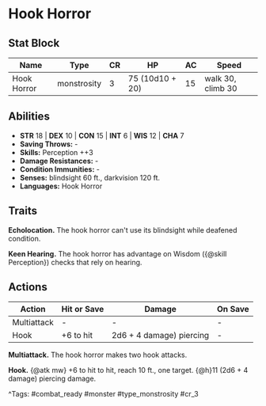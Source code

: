 # Hook Horror

## Stat Block

| Name | Type | CR | HP | AC | Speed |
|------|------|----|----|----|-------|
| Hook Horror | monstrosity | 3 | 75 (10d10 + 20) | 15 | walk 30, climb 30 |

## Abilities

- **STR** 18 | **DEX** 10 | **CON** 15 | **INT** 6 | **WIS** 12 | **CHA** 7
- **Saving Throws:** -  
- **Skills:** Perception ++3  
- **Damage Resistances:** -  
- **Condition Immunities:** -  
- **Senses:** blindsight 60 ft., darkvision 120 ft.  
- **Languages:** Hook Horror

## Traits

**Echolocation.** The hook horror can't use its blindsight while deafened condition.

**Keen Hearing.** The hook horror has advantage on Wisdom ({@skill Perception}) checks that rely on hearing.


## Actions

| Action | Hit or Save | Damage | On Save |
|--------|--------------|--------|----------|
| Multiattack | - | - | - |
| Hook | +6 to hit | 2d6 + 4 damage) piercing | - |

**Multiattack.** The hook horror makes two hook attacks.

**Hook.** {@atk mw} +6 to hit to hit, reach 10 ft., one target. {@h}11 (2d6 + 4 damage) piercing damage.


^Tags: #combat_ready #monster #type_monstrosity #cr_3